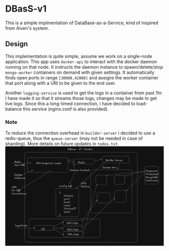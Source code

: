 # DBasS-v1

This is a simple implmentation of DataBase-as-a-Service, kind of inspired from Aiven's system.

## Design
This implementation is quite simple, assume we work on a single-node application. This app uses ```docker-api``` to interact with the docker daemon running on that node. It instructs the daemon instance to spawn/delete/stop ```mongo-worker``` containers on demand with given settings. It automatically finds open ports in range ```[30000,42000]``` and assigns the worker container that port along with a URI to be given to the end user.

Another ```logging-service``` is used to get the logs in a container from past 1hr. I have made it so that it streams those logs, changes may be made to get live logs. Since this a long-timed connection, i have decided to load-balance this service (nginx.conf is also provided).

### Note
To reduce the connection overhead in ```builder-server``` i decided to use a redis-queue, thus the ```queue-server``` (may not be needed in case of sharding). More details on future updates in ```todos.txt```.
![alt text](https://github.com/Meh-Mehul/DBaaS-v1/blob/main/dbaas_arch.png)

